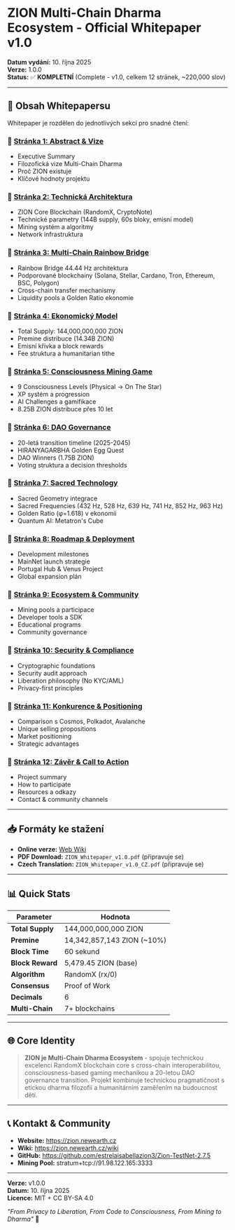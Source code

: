 # ZION Multi-Chain Dharma Ecosystem - Official Whitepaper v1.0

**Datum vydání:** 10. října 2025  
**Verze:** 1.0.0  
**Status:** ✅ **KOMPLETNÍ** (Complete - v1.0, celkem 12 stránek, ~220,000 slov)

---

## 📖 Obsah Whitepapersu

Whitepaper je rozdělen do jednotlivých sekcí pro snadné čtení:

### 📄 **[Stránka 1: Abstract & Vize](./01_ABSTRACT_AND_VISION.md)**
- Executive Summary
- Filozofická vize Multi-Chain Dharma
- Proč ZION existuje
- Klíčové hodnoty projektu

### 📄 **[Stránka 2: Technická Architektura](./02_TECHNICAL_ARCHITECTURE.md)**
- ZION Core Blockchain (RandomX, CryptoNote)
- Technické parametry (144B supply, 60s bloky, emisní model)
- Mining systém a algoritmy
- Network infrastruktura

### 📄 **[Stránka 3: Multi-Chain Rainbow Bridge](./03_MULTICHAIN_BRIDGE.md)**
- Rainbow Bridge 44.44 Hz architektura
- Podporované blockchainy (Solana, Stellar, Cardano, Tron, Ethereum, BSC, Polygon)
- Cross-chain transfer mechanismy
- Liquidity pools a Golden Ratio ekonomie

### 📄 **[Stránka 4: Ekonomický Model](./04_ECONOMIC_MODEL.md)**
- Total Supply: 144,000,000,000 ZION
- Premine distribuce (14.34B ZION)
- Emisní křivka a block rewards
- Fee struktura a humanitarian tithe

### 📄 **[Stránka 5: Consciousness Mining Game](./05_CONSCIOUSNESS_MINING.md)**
- 9 Consciousness Levels (Physical → On The Star)
- XP systém a progression
- AI Challenges a gamifikace
- 8.25B ZION distribuce přes 10 let

### 📄 **[Stránka 6: DAO Governance](./06_DAO_GOVERNANCE.md)**
- 20-letá transition timeline (2025-2045)
- HIRANYAGARBHA Golden Egg Quest
- DAO Winners (1.75B ZION)
- Voting struktura a decision thresholds

### 📄 **[Stránka 7: Sacred Technology](./07_SACRED_TECHNOLOGY.md)**
- Sacred Geometry integrace
- Sacred Frequencies (432 Hz, 528 Hz, 639 Hz, 741 Hz, 852 Hz, 963 Hz)
- Golden Ratio (φ=1.618) v ekonomii
- Quantum AI: Metatron's Cube

### 📄 **[Stránka 8: Roadmap & Deployment](./08_ROADMAP_DEPLOYMENT.md)**
- Development milestones
- MainNet launch strategie
- Portugal Hub & Venus Project
- Global expansion plán

### 📄 **[Stránka 9: Ecosystem & Community](./09_ECOSYSTEM_COMMUNITY.md)**
- Mining pools a participace
- Developer tools a SDK
- Educational programs
- Community governance

### 📄 **[Stránka 10: Security & Compliance](./10_SECURITY_COMPLIANCE.md)**
- Cryptographic foundations
- Security audit approach
- Liberation philosophy (No KYC/AML)
- Privacy-first principles

### 📄 **[Stránka 11: Konkurence & Positioning](./11_COMPETITIVE_ANALYSIS.md)**
- Comparison s Cosmos, Polkadot, Avalanche
- Unique selling propositions
- Market positioning
- Strategic advantages

### 📄 **[Stránka 12: Závěr & Call to Action](./12_CONCLUSION.md)**
- Project summary
- How to participate
- Resources a odkazy
- Contact & community channels

---

## 📥 Formáty ke stažení

- **Online verze:** [Web Wiki](https://zion.newearth.cz/wiki)
- **PDF Download:** `ZION_Whitepaper_v1.0.pdf` (připravuje se)
- **Czech Translation:** `ZION_Whitepaper_v1.0_CZ.pdf` (připravuje se)

---

## 📊 Quick Stats

| Parameter | Hodnota |
|-----------|---------|
| **Total Supply** | 144,000,000,000 ZION |
| **Premine** | 14,342,857,143 ZION (~10%) |
| **Block Time** | 60 sekund |
| **Block Reward** | 5,479.45 ZION (base) |
| **Algorithm** | RandomX (rx/0) |
| **Consensus** | Proof of Work |
| **Decimals** | 6 |
| **Multi-Chain** | 7+ blockchains |

---

## 🌐 Core Identity

> **ZION je Multi-Chain Dharma Ecosystem** - spojuje technickou excelenci RandomX blockchain core s cross-chain interoperabilitou, consciousness-based gaming mechanikou a 20-letou DAO governance transition. Projekt kombinuje technickou pragmatičnost s etickou dharma filozofií a humanitárním zaměřením na budoucnost dětí.

---

## 📞 Kontakt & Community

- **Website:** https://zion.newearth.cz
- **Wiki:** https://zion.newearth.cz/wiki
- **GitHub:** https://github.com/estrelaisabellazion3/Zion-TestNet-2.7.5
- **Mining Pool:** stratum+tcp://91.98.122.165:3333

---

**Verze:** v1.0.0  
**Datum:** 10. října 2025  
**Licence:** MIT + CC BY-SA 4.0

*"From Privacy to Liberation, From Code to Consciousness, From Mining to Dharma"* 🌟
